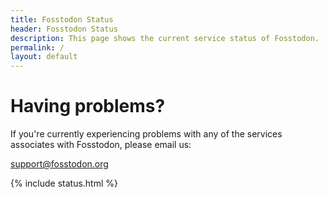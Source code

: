 ```yaml
---
title: Fosstodon Status
header: Fosstodon Status
description: This page shows the current service status of Fosstodon.
permalink: /
layout: default
---
```

# Having problems?

If you're currently experiencing problems with any of the services associates with Fosstodon, please email us:

<support@fosstodon.org>

{% include status.html %}
